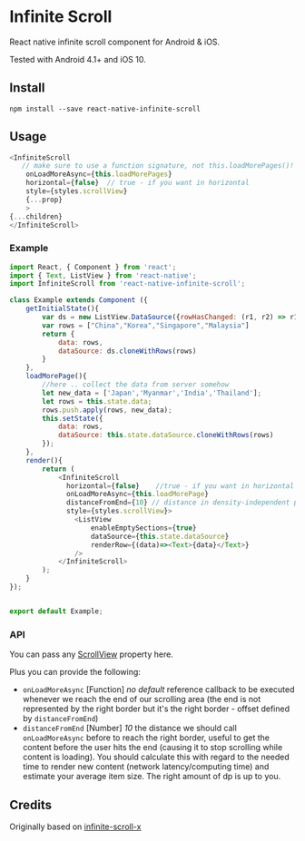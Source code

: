 # Infinite Scroll

React native infinite scroll component for Android & iOS.

Tested with Android 4.1+ and iOS 10.

## Install

    npm install --save react-native-infinite-scroll

## Usage
```js
<InfiniteScroll
   // make sure to use a function signature, not this.loadMorePages()!
	onLoadMoreAsync={this.loadMorePages}
	horizontal={false}  // true - if you want in horizontal
	style={styles.scrollView}
	{...prop}
	>
{...children}
</InfiniteScroll>
```


### Example

```js
import React, { Component } from 'react';
import { Text, ListView } from 'react-native';
import InfiniteScroll from 'react-native-infinite-scroll';

class Example extends Component ({
	getInitialState(){
		var ds = new ListView.DataSource({rowHasChanged: (r1, r2) => r1 !== r2});
		var rows = ["China","Korea","Singapore","Malaysia"]
		return {
			data: rows,
			dataSource: ds.cloneWithRows(rows)
		}
	},
	loadMorePage(){
		//here .. collect the data from server somehow
		let new_data = ['Japan','Myanmar','India','Thailand'];
		let rows = this.state.data;
		rows.push.apply(rows, new_data);
		this.setState({
			data: rows,
			dataSource: this.state.dataSource.cloneWithRows(rows)
		});
	},
	render(){
		return (
			<InfiniteScroll
			  horizontal={false}	//true - if you want in horizontal
			  onLoadMoreAsync={this.loadMorePage}
			  distanceFromEnd={10} // distance in density-independent pixels from the right end
			  style={styles.scrollView}>
			    <ListView
					enableEmptySections={true}
					dataSource={this.state.dataSource}
					renderRow={(data)=><Text>{data}</Text>}
				/>
			</InfiniteScroll>
		);
	}
});


export default Example;
```

### API

You can pass any [ScrollView](https://facebook.github.io/react-native/docs/scrollview.html) property here.

Plus you can provide the following:

* `onLoadMoreAsync` [Function] *no default* reference callback to be executed whenever we reach the end of our scrolling area (the end is not represented by the right border but it's the right border - offset defined by `distanceFromEnd`)
* `distanceFromEnd` [Number] *10* the distance we should call `onLoadMoreAsync` before to reach the right border, useful to get the content before the user hits the end (causing it to stop scrolling while content is loading). You should calculate this with regard to the needed time to render new content (network latency/computing time) and estimate your average item size. The right amount of dp is up to you.

## Credits

Originally based on [infinite-scroll-x](https://github.com/yeyintkoko/infinite-scroll-react-native)